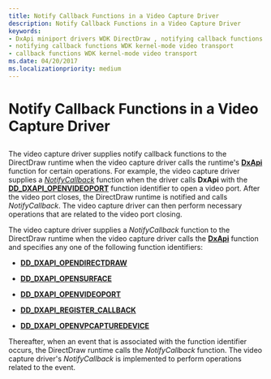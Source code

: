 ```yaml
---
title: Notify Callback Functions in a Video Capture Driver
description: Notify Callback Functions in a Video Capture Driver
keywords:
- DxApi miniport drivers WDK DirectDraw , notifying callback functions
- notifying callback functions WDK kernel-mode video transport
- callback functions WDK kernel-mode video transport
ms.date: 04/20/2017
ms.localizationpriority: medium
---
```


# Notify Callback Functions in a Video Capture Driver


## <span id="ddk_notify_callback_functions_in_a_video_capture_driver_gg"></span><span id="DDK_NOTIFY_CALLBACK_FUNCTIONS_IN_A_VIDEO_CAPTURE_DRIVER_GG"></span>


The video capture driver supplies notify callback functions to the DirectDraw runtime when the video capture driver calls the runtime's [**DxApi**](/windows-hardware/drivers/ddi/dxapi/nf-dxapi-dxapi) function for certain operations. For example, the video capture driver supplies a [*NotifyCallback*](/windows/win32/api/ddkmapi/nc-ddkmapi-lpdd_notifycallback) function when the driver calls **DxApi** with the [**DD\_DXAPI\_OPENVIDEOPORT**](/previous-versions/windows/hardware/drivers/ff551498(v=vs.85)) function identifier to open a video port. After the video port closes, the DirectDraw runtime is notified and calls *NotifyCallback*. The video capture driver can then perform necessary operations that are related to the video port closing.

The video capture driver supplies a *NotifyCallback* function to the DirectDraw runtime when the video capture driver calls the [**DxApi**](/windows-hardware/drivers/ddi/dxapi/nf-dxapi-dxapi) function and specifies any one of the following function identifiers:

-   [**DD\_DXAPI\_OPENDIRECTDRAW**](/previous-versions/windows/hardware/drivers/ff550702(v=vs.85))

-   [**DD\_DXAPI\_OPENSURFACE**](/previous-versions/windows/hardware/drivers/ff550711(v=vs.85))

-   [**DD\_DXAPI\_OPENVIDEOPORT**](/previous-versions/windows/hardware/drivers/ff551498(v=vs.85))

-   [**DD\_DXAPI\_REGISTER\_CALLBACK**](/previous-versions/windows/hardware/drivers/ff551502(v=vs.85))

-   [**DD\_DXAPI\_OPENVPCAPTUREDEVICE**](/previous-versions/windows/hardware/drivers/ff551500(v=vs.85))

Thereafter, when an event that is associated with the function identifier occurs, the DirectDraw runtime calls the *NotifyCallback* function. The video capture driver's *NotifyCallback* is implemented to perform operations related to the event.

 

